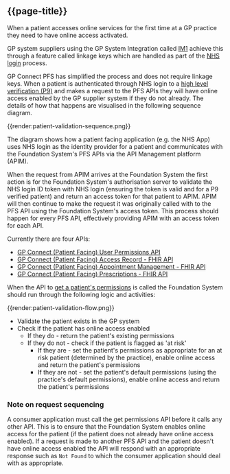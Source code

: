 ## {{page-title}}

When a patient accesses online services for the first time at a GP practice they need to have online access activated.

GP system suppliers using the GP System Integration called [IM1](https://digital.nhs.uk/services/gp-it-futures-systems/im1-pairing-integration) achieve this through a feature called linkage keys which are handled as part of the [NHS login](https://nhsconnect.github.io/nhslogin/gp-credentials/) process.

GP Connect PFS has simplified the process and does not require linkage keys. When a patient is authenticated through NHS login to a [high level verification (P9)](https://nhsconnect.github.io/nhslogin/user-journeys/#p9) and makes a request to the PFS APIs they will have online access enabled by the GP supplier system if they do not already. The details of how that happens are visualised in the following sequence diagram.

{{render:patient-validation-sequence.png}}

The diagram shows how a patient facing application (e.g. the NHS App) uses NHS login as the identity provider for a patient and communicates with the Foundation System's PFS APIs via the API Management platform (APIM).

When the request from APIM arrives at the Foundation System the first action is for the Foundation System's authorisation server to validate the NHS login ID token with NHS login (ensuring the token is valid and for a P9 verified patient) and return an access token for that patient to APIM. APIM will then continue to make the request it was originally called with to the PFS API using the Foundation System's access token. This process should happen for every PFS API, effectively providing APIM with an access token for each API.

Currently there are four APIs:

- [GP Connect (Patient Facing) User Permissions API](https://digital.nhs.uk/developer/api-catalogue/gp-connect-patient-facing-user-permissions)
- [GP Connect (Patient Facing) Access Record - FHIR API](https://digital.nhs.uk/developer/api-catalogue/gp-connect-patient-facing-access-record-fhir)
- [GP Connect (Patient Facing) Appointment Management - FHIR API](https://digital.nhs.uk/developer/api-catalogue/gp-connect-patient-facing-appointment-management-fhir)
- [GP Connect (Patient Facing) Prescriptions - FHIR API](https://digital.nhs.uk/developer/api-catalogue/gp-connect-patient-facing-prescriptions-fhir)

When the API to [get a patient's permissions](https://digital.nhs.uk/developer/api-catalogue/gp-connect-patient-facing-user-permissions#api-Default-getPatientPermissions) is called the Foundation System should run through the following logic and activities:

{{render:patient-validation-flow.png}}

- Validate the patient exists in the GP system
- Check if the patient has online access enabled
    - If they do - return the patient's existing permissions
    - If they do not - check if the patient is flagged as 'at risk'
	    - If they are - set the patient's permissions as appropriate for an at risk patient (determined by the practice), enable online access and return the patient's permissions
	    - If they are not - set the patient's default permissions (using the practice's default permissions), enable online access and return the patient's permissions

### Note on request sequencing

A consumer application must call the get permissions API before it calls any other API. This is to ensure that the Foundation System enables online access for the patient (if the patient does not already have online access enabled). If a request is made to another PFS API and the patient doesn't have online access enabled the API will respond with an appropriate response such as `Not Found` to which the consumer application should deal with as appropriate.
